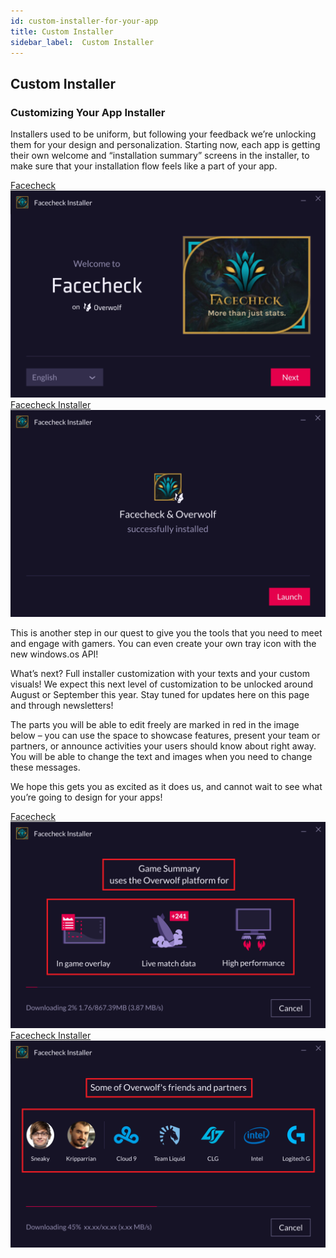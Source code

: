 ```yaml
---
id: custom-installer-for-your-app
title: Custom Installer
sidebar_label:  Custom Installer
---
```


## Custom Installer

### Customizing Your App Installer
Installers used to be uniform, but following your feedback we’re unlocking them for your design and personalization. Starting now, each app is getting their own welcome and “installation summary” screens in the installer, to make sure that your installation flow feels like a part of your app.

<div class="box" data-slick='{"slidesToShow": 2}'>
  <a data-fancybox="gallery" data-caption="Facecheck" href="../assets/custom-installer/Image 1.png">
    Facecheck
    <span class="thumb">
      <img src="../assets/custom-installer/Image 1.png" alt="Facecheck">
    </span>
  </a>
  <a data-fancybox="gallery" data-caption="Facecheck Installer" href="../assets/custom-installer/Image 2.png">
    Facecheck Installer
    <span class="thumb">
      <img src="../assets/custom-installer/Image 2.png" alt="Facecheck Installer">
    </span>
  </a>
</div>

This is another step in our quest to give you the tools that you need to meet and engage with gamers. You can even create your own tray icon with the new windows.os API!

What’s next? Full installer customization with your texts and your custom visuals! We expect this next level of customization to be unlocked around August or September this year.
Stay tuned for updates here on this page and through newsletters!

The parts you will be able to edit freely are marked in red in the image below – you can use the space to showcase features, present your team or partners, or announce activities your users should know about right away. You will be able to change the text and images when you need to change these messages.

We hope this gets you as excited as it does us, and cannot wait to see what you’re going to design for your apps!

<div class="box" data-slick='{"slidesToShow": 2}'>
  <a data-fancybox="gallery" data-caption="Facecheck" href="../assets/custom-installer/Image 3.png">
    Facecheck
    <span class="thumb">
      <img src="../assets/custom-installer/Image 3.png" alt="Facecheck">
    </span>
  </a>
  <a data-fancybox="gallery" data-caption="Facecheck Installer" href="../assets/custom-installer/Image 4.png">
    Facecheck Installer
    <span class="thumb">
      <img src="../assets/custom-installer/Image 4.png" alt="Facecheck Installer">
    </span>
  </a>
</div>
